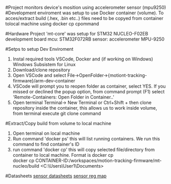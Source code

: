 #Project monitors device's mosition using accelerometer sensor (mpu9250)
#Development enviroment was setup to use Docker container (volume). To acces/extract build (.hex, .bin etc..) files need to be copyed from container tolocal machine using docker cp cpommand

#Hardware
Project 'mt-core' was setup for STM32 NUCLEO-F02EB development board
mcu: STM32F072RB
sensor: accelerometer MPU-9250


#Setps to setup Dev Enviroment
1. Instal required tools VSCode, Docker and (if working on Windows) Windows Subsistem for Linux
2. Download/clone repository
3. Open VSCode and select    File->OpenFolder->{motiont-tracking-firmware}/arm-dev-container
4. VSCode will prompt you to reopen folder as container, select YES. If you missed or declined the popup option, from command prompt (F1) select 'Remote-Containers: Open Folder in Container..'
5. Open terminal  Terminal-> New Terminal  or  Ctrl+Shift + 
   then clone repository inside the container, this allows us to work inside volume, from terminal execute
   git clone command <repository>



#Extract/Copy build from volume to local machine
1. Open terminal on local machine
2. Run command  'docker ps'  this will list running containers. We run this command to find container's ID
3. run command  'docker cp'  this will copy selected file/directory from container to local machine. Format is 
   docker cp    <source path>     <destination>     
   docker cp    CONTAINER-ID:/workspaces/motion-tracking-firmware/mt-nucleo/build       <C:\Users\User1\Documents\>


#Datasheets
[sensor datasheets](https://3cfeqx1hf82y3xcoull08ihx-wpengine.netdna-ssl.com/wp-content/uploads/2015/02/PS-MPU-9250A-01-v1.1.pdf)
[sensor reg map](https://invensense.tdk.com/wp-content/uploads/2015/02/RM-MPU-9250A-00-v1.6.pdf)


